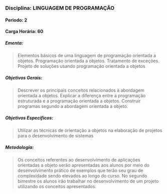 ### Disciplina: LINGUAGEM DE PROGRAMAÇÃO
#### Periodo: 2
#### Carga Horária: 60
##### Ementa:
>Elementos básicos de uma linguagem de programação orientada a objetos. Programação orientada a objetos. Tratamento de exceções. Projeto de soluções usando programação orientada a objetos
##### Objetivos Gerais:
>Descrever os principais conceitos relacionados à abordagem orientada a objetos. Explicar a diferença entre a programação estruturada e a programação orientada a objetos. Construir programas segundo a abordagem orientada a objeto.
##### Objetivos Específicos:
>Utilizar as técnicas de orientação a objetos na elaboração de projetos para o desenvolvimento de sistemas
##### Metodologia:
>Os conceitos referentes ao desenvolvimento de aplicações orientadas a objeto serão apresentadas aos alunos por meio do desenvolvimento prático de exemplos que terão seu grau de complexidade sendo elevados ao longo do curso. No segundo bimestre os alunos irão trabalhar no desenvolvimento de um projeto utilizando os conceitos apresentados.